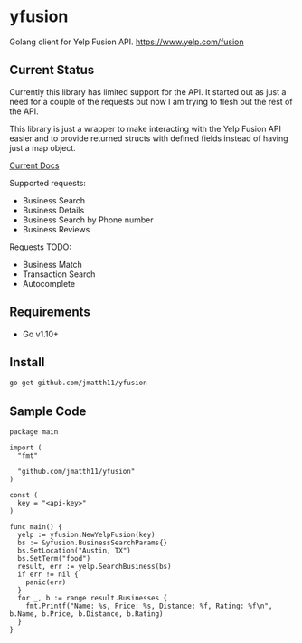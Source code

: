 # yfusion
Golang client for Yelp Fusion API. https://www.yelp.com/fusion

## Current Status

Currently this library has limited support for the API. It started out as just a need for a couple of the requests but now I am
trying to flesh out the rest of the API. 

This library is just a wrapper to make interacting with the Yelp Fusion API easier and to provide returned structs with defined
fields instead of having just a map object.

[Current Docs](https://github.com/iCurlmyster/yfusion/wiki/Docs)

Supported requests:
- Business Search
- Business Details
- Business Search by Phone number
- Business Reviews

Requests TODO:
- Business Match
- Transaction Search
- Autocomplete

## Requirements

- Go v1.10+

## Install

```bash
go get github.com/jmatth11/yfusion
```

## Sample Code

```golang
package main

import (
  "fmt"

  "github.com/jmatth11/yfusion"
)

const (
  key = "<api-key>"
)

func main() {
  yelp := yfusion.NewYelpFusion(key)
  bs := &yfusion.BusinessSearchParams{}
  bs.SetLocation("Austin, TX")
  bs.SetTerm("food")
  result, err := yelp.SearchBusiness(bs)
  if err != nil {
    panic(err)
  }
  for _, b := range result.Businesses {
    fmt.Printf("Name: %s, Price: %s, Distance: %f, Rating: %f\n", b.Name, b.Price, b.Distance, b.Rating)
  }
}
```

